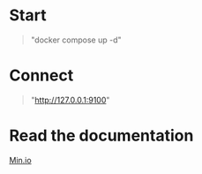 

# Start
>"docker compose up -d"

# Connect
> "http://127.0.0.1:9100"

# Read the documentation
[Min.io](https://min.io/)